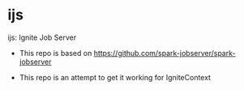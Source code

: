 # ijs

ijs: Ignite Job Server

* This repo is based on https://github.com/spark-jobserver/spark-jobserver

* This repo is an attempt to get it working for IgniteContext

